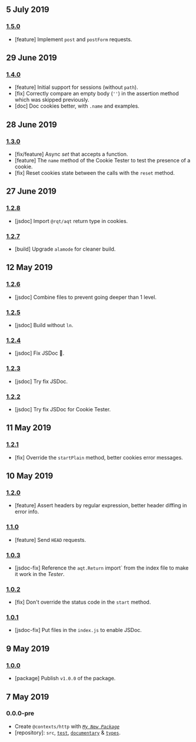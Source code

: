 ## 5 July 2019

### [1.5.0](https://github.com/idiocc/http/compare/v1.4.0...v1.5.0)

- [feature] Implement `post` and `postForm` requests.

## 29 June 2019

### [1.4.0](https://github.com/idiocc/http/compare/v1.3.0...v1.4.0)

- [feature] Initial support for sessions (without `path`).
- [fix] Correctly compare an empty body (`''`) in the assertion method which was skipped previously.
- [doc] Doc cookies better, with `.name` and examples.

## 28 June 2019

### [1.3.0](https://github.com/idiocc/http/compare/v1.2.8...v1.3.0)

- [fix/feature] Async _set_ that accepts a function.
- [feature] The `name` method of the Cookie Tester to test the presence of a cookie.
- [fix] Reset cookies state between the calls with the `reset` method.

## 27 June 2019

### [1.2.8](https://github.com/idiocc/http/compare/v1.2.7...v1.2.8)

- [jsdoc] Import `@rqt/aqt` return type in cookies.

### [1.2.7](https://github.com/idiocc/http/compare/v1.2.6...v1.2.7)

- [build] Upgrade `alamode` for cleaner build.

## 12 May 2019

### [1.2.6](https://github.com/idiocc/http/compare/v1.2.5...v1.2.6)

- [jsdoc] Combine files to prevent going deeper than 1 level.

### [1.2.5](https://github.com/idiocc/http/compare/v1.2.4...v1.2.5)

- [jsdoc] Build without `ln`.

### [1.2.4](https://github.com/idiocc/http/compare/v1.2.3...v1.2.4)

- [jsdoc] Fix JSDoc 🤞.

### [1.2.3](https://github.com/idiocc/http/compare/v1.2.2...v1.2.3)

- [jsdoc] Try fix JSDoc.

### [1.2.2](https://github.com/idiocc/http/compare/v1.2.1...v1.2.2)

- [jsdoc] Try fix JSDoc for Cookie Tester.

## 11 May 2019

### [1.2.1](https://github.com/idiocc/http/compare/v1.2.0...v1.2.1)

- [fix] Override the `startPlain` method, better cookies error messages.

## 10 May 2019

### [1.2.0](https://github.com/idiocc/http/compare/v1.1.0...v1.2.0)

- [feature] Assert headers by regular expression, better header diffing in error info.

### [1.1.0](https://github.com/idiocc/http/compare/v1.0.3...v1.1.0)

- [feature] Send `HEAD` requests.

### [1.0.3](https://github.com/idiocc/http/compare/v1.0.2...v1.0.3)

- [jsdoc-fix] Reference the `aqt.Return` import` from the index file to make it work in the _Tester_.

### [1.0.2](https://github.com/idiocc/http/compare/v1.0.1...v1.0.2)

- [fix] Don't override the status code in the `start` method.

### [1.0.1](https://github.com/idiocc/http/compare/v1.0.0...v1.0.1)

- [jsdoc-fix] Put files in the `index.js` to enable JSDoc.

## 9 May 2019

### [1.0.0](https://github.com/idiocc/http/compare/v0.0.0-pre...v1.0.0)

- [package] Publish `v1.0.0` of the package.

## 7 May 2019

### 0.0.0-pre

- Create `@contexts/http` with _[`My New Package`](https://mnpjs.org)_
- [repository]: `src`, [`test`](https://contexttesting.com), [`documentary`](https://readme.page) & [`types`](https://typedef.page).
